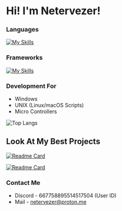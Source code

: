 # Hi! I'm Netervezer!
### Languages
[![My Skills](https://skillicons.dev/icons?i=go,html,css,c,cpp,bash,python)](https://skillicons.dev)
### Frameworks
[![My Skills](https://skillicons.dev/icons?i=mysql)](https://skillicons.dev)
### Development For
+ Windows
+ UNIX (Linux/macOS Scripts)
+ Micro Controllers

![Top Langs](https://github-readme-stats.vercel.app/api/top-langs/?username=0netervezer0&layout=compact&theme=dracula)

## Look At My Best Projects

[![Readme Card](https://github-readme-stats.vercel.app/api/pin/?username=0netervezer0&repo=Omega-DPI-Bypass&theme=dracula)](https://github.com/0netervezer0/Omega-DPI-Bypass)

[![Readme Card](https://github-readme-stats.vercel.app/api/pin/?username=0netervezer0&repo=Lupi-Zsh-Addons&theme=dracula)](https://github.com/0netervezer0/Lupi-Zsh-Addons)
### Contact Me
+ Discord - 667758895514517504 (User ID)
+ Mail - netervezer@proton.me
